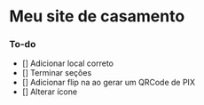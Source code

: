 # Meu site de casamento

### To-do

- [] Adicionar local correto
- [] Terminar seções
- [] Adicionar flip na ao gerar um QRCode de PIX
- [] Alterar ícone
